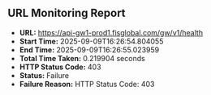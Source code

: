 ## URL Monitoring Report

- **URL:** https://api-gw1-prod1.fisglobal.com/gw/v1/health
- **Start Time:** 2025-09-09T16:26:54.804055
- **End Time:** 2025-09-09T16:26:55.023959
- **Total Time Taken:** 0.219904 seconds
- **HTTP Status Code:** 403
- **Status:** Failure
- **Failure Reason:** HTTP Status Code: 403
